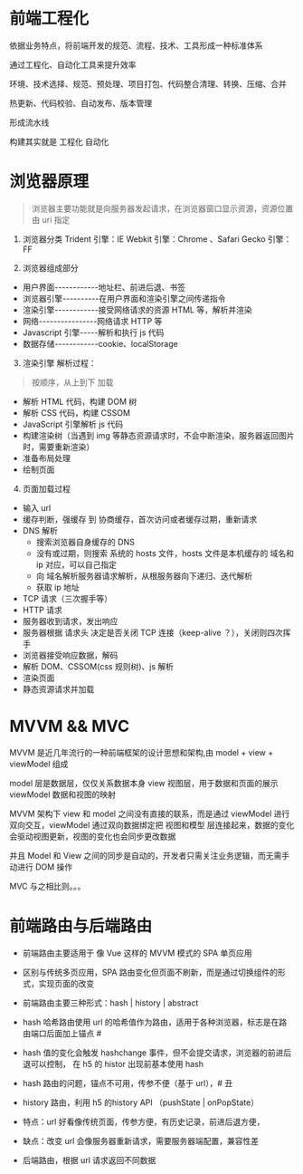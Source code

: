 # 前端工程化

依据业务特点，将前端开发的规范、流程、技术、工具形成一种标准体系

通过工程化、自动化工具来提升效率

环境、技术选择、规范、预处理、项目打包、代码整合清理、转换、压缩、合并

热更新、代码校验、自动发布、版本管理

形成流水线

构建其实就是 工程化 自动化

# 浏览器原理
> 浏览器主要功能就是向服务器发起请求，在浏览器窗口显示资源，资源位置由 uri 指定

1. 浏览器分类
Trident 引擎：IE
Webkit 引擎：Chrome 、Safari
Gecko 引擎：FF

2. 浏览器组成部分
- 用户界面------------地址栏、前进后退、书签
- 浏览器引擎----------在用户界面和渲染引擎之间传递指令
- 渲染引擎------------接受网络请求的资源 HTML 等，解析并渲染
- 网络----------------网络请求 HTTP 等
- Javascript 引擎-----解析和执行 js 代码
- 数据存储------------cookie、localStorage

3. 渲染引擎
解析过程：
> 按顺序，从上到下 加载
- 解析 HTML 代码，构建 DOM 树
- 解析 CSS 代码，构建 CSSOM
- JavaScript 引擎解析 js 代码
- 构建渲染树（当遇到 img 等静态资源请求时，不会中断渲染，服务器返回图片时，需要重新渲染）
- 准备布局处理
- 绘制页面

4. 页面加载过程
- 输入 url
- 缓存判断，强缓存 到 协商缓存，首次访问或者缓存过期，重新请求
- DNS 解析
  - 搜索浏览器自身缓存的 DNS
  - 没有或过期，则搜索 系统的 hosts 文件，hosts 文件是本机缓存的 域名和 ip 对应，可以自己指定
  - 向 域名解析服务器请求解析，从根服务器向下递归、迭代解析
  - 获取 ip 地址
- TCP 请求（三次握手等）
- HTTP 请求
- 服务器收到请求，发出响应
- 服务器根据 请求头 决定是否关闭 TCP 连接（keep-alive ？），关闭则四次挥手
- 浏览器接受响应数据，解码
- 解析 DOM、CSSOM(css 规则树)、js 解析
- 渲染页面
- 静态资源请求并加载


# MVVM && MVC

MVVM 是近几年流行的一种前端框架的设计思想和架构,由 model + view + viewModel 组成

model 层是数据层，仅仅关系数据本身
view 视图层，用于数据和页面的展示
viewModel 数据和视图的映射

MVVM 架构下 view 和 model 之间没有直接的联系，而是通过 viewModel 进行双向交互，viewModel 通过双向数据绑定把 视图和模型 层连接起来，数据的变化会驱动视图更新，视图的变化也会同步更改数据

并且 Model 和 View 之间的同步是自动的，开发者只需关注业务逻辑，而无需手动进行 DOM 操作

MVC 与之相比则。。。

# 前端路由与后端路由
- 前端路由主要适用于 像 Vue 这样的 MVVM 模式的 SPA 单页应用
- 区别与传统多页应用，SPA 路由变化但页面不刷新，而是通过切换组件的形式，实现页面的改变

- 前端路由主要三种形式：hash | history | abstract
- hash 哈希路由使用 url 的哈希值作为路由，适用于各种浏览器，标志是在路由端口后面加上锚点 #
- hash 值的变化会触发 hashchange 事件，但不会提交请求，浏览器的前进后退可以控制， 在 h5 的 histor 出现前基本使用 hash

- hash 路由的问题，锚点不可用，传参不便（基于 url），# 丑

- history 路由，利用 h5 的history API （pushState | onPopState）
- 特点：url 好看像传统页面，传参方便，有历史记录，前进后退方便，
- 缺点：改变 url 会像服务器重新请求，需要服务器端配置，兼容性差


- 后端路由，根据 url 请求返回不同数据